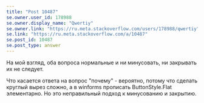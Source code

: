 ```yaml
---
title: "Post 10487"
se.owner.user_id: 178988
se.owner.display_name: "Qwertiy"
se.owner.link: "https://ru.meta.stackoverflow.com/users/178988/qwertiy"
se.link: "https://ru.meta.stackoverflow.com/a/10487"
se.post_id: 10487
se.post_type: answer
---
```

<p>На мой взгляд, оба вопроса нормальные и ни минусовать, ни закрывать их не следует.</p>

<p>Что касается ответа на вопрос "почему" - вероятно, потому что сделать круглый вырез сложно, а в winforms прописать ButtonStyle.Flat элементарно. Но это неправильный подход к минусованию и закрытию.</p>
